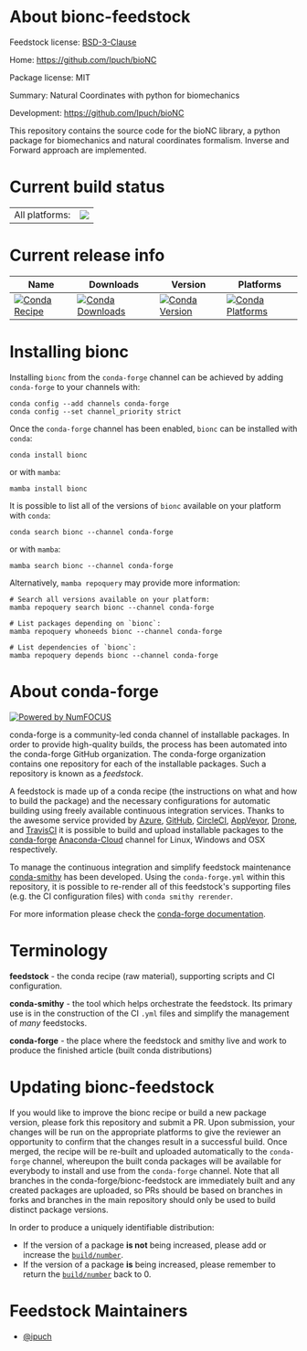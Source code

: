 About bionc-feedstock
=====================

Feedstock license: [BSD-3-Clause](https://github.com/conda-forge/bionc-feedstock/blob/main/LICENSE.txt)

Home: https://github.com/Ipuch/bioNC

Package license: MIT

Summary: Natural Coordinates with python for biomechanics

Development: https://github.com/Ipuch/bioNC

This repository contains the source code for the bioNC library, a python package for biomechanics and natural coordinates formalism. Inverse and Forward approach are implemented.


Current build status
====================


<table><tr><td>All platforms:</td>
    <td>
      <a href="https://dev.azure.com/conda-forge/feedstock-builds/_build/latest?definitionId=18228&branchName=main">
        <img src="https://dev.azure.com/conda-forge/feedstock-builds/_apis/build/status/bionc-feedstock?branchName=main">
      </a>
    </td>
  </tr>
</table>

Current release info
====================

| Name | Downloads | Version | Platforms |
| --- | --- | --- | --- |
| [![Conda Recipe](https://img.shields.io/badge/recipe-bionc-green.svg)](https://anaconda.org/conda-forge/bionc) | [![Conda Downloads](https://img.shields.io/conda/dn/conda-forge/bionc.svg)](https://anaconda.org/conda-forge/bionc) | [![Conda Version](https://img.shields.io/conda/vn/conda-forge/bionc.svg)](https://anaconda.org/conda-forge/bionc) | [![Conda Platforms](https://img.shields.io/conda/pn/conda-forge/bionc.svg)](https://anaconda.org/conda-forge/bionc) |

Installing bionc
================

Installing `bionc` from the `conda-forge` channel can be achieved by adding `conda-forge` to your channels with:

```
conda config --add channels conda-forge
conda config --set channel_priority strict
```

Once the `conda-forge` channel has been enabled, `bionc` can be installed with `conda`:

```
conda install bionc
```

or with `mamba`:

```
mamba install bionc
```

It is possible to list all of the versions of `bionc` available on your platform with `conda`:

```
conda search bionc --channel conda-forge
```

or with `mamba`:

```
mamba search bionc --channel conda-forge
```

Alternatively, `mamba repoquery` may provide more information:

```
# Search all versions available on your platform:
mamba repoquery search bionc --channel conda-forge

# List packages depending on `bionc`:
mamba repoquery whoneeds bionc --channel conda-forge

# List dependencies of `bionc`:
mamba repoquery depends bionc --channel conda-forge
```


About conda-forge
=================

[![Powered by
NumFOCUS](https://img.shields.io/badge/powered%20by-NumFOCUS-orange.svg?style=flat&colorA=E1523D&colorB=007D8A)](https://numfocus.org)

conda-forge is a community-led conda channel of installable packages.
In order to provide high-quality builds, the process has been automated into the
conda-forge GitHub organization. The conda-forge organization contains one repository
for each of the installable packages. Such a repository is known as a *feedstock*.

A feedstock is made up of a conda recipe (the instructions on what and how to build
the package) and the necessary configurations for automatic building using freely
available continuous integration services. Thanks to the awesome service provided by
[Azure](https://azure.microsoft.com/en-us/services/devops/), [GitHub](https://github.com/),
[CircleCI](https://circleci.com/), [AppVeyor](https://www.appveyor.com/),
[Drone](https://cloud.drone.io/welcome), and [TravisCI](https://travis-ci.com/)
it is possible to build and upload installable packages to the
[conda-forge](https://anaconda.org/conda-forge) [Anaconda-Cloud](https://anaconda.org/)
channel for Linux, Windows and OSX respectively.

To manage the continuous integration and simplify feedstock maintenance
[conda-smithy](https://github.com/conda-forge/conda-smithy) has been developed.
Using the ``conda-forge.yml`` within this repository, it is possible to re-render all of
this feedstock's supporting files (e.g. the CI configuration files) with ``conda smithy rerender``.

For more information please check the [conda-forge documentation](https://conda-forge.org/docs/).

Terminology
===========

**feedstock** - the conda recipe (raw material), supporting scripts and CI configuration.

**conda-smithy** - the tool which helps orchestrate the feedstock.
                   Its primary use is in the construction of the CI ``.yml`` files
                   and simplify the management of *many* feedstocks.

**conda-forge** - the place where the feedstock and smithy live and work to
                  produce the finished article (built conda distributions)


Updating bionc-feedstock
========================

If you would like to improve the bionc recipe or build a new
package version, please fork this repository and submit a PR. Upon submission,
your changes will be run on the appropriate platforms to give the reviewer an
opportunity to confirm that the changes result in a successful build. Once
merged, the recipe will be re-built and uploaded automatically to the
`conda-forge` channel, whereupon the built conda packages will be available for
everybody to install and use from the `conda-forge` channel.
Note that all branches in the conda-forge/bionc-feedstock are
immediately built and any created packages are uploaded, so PRs should be based
on branches in forks and branches in the main repository should only be used to
build distinct package versions.

In order to produce a uniquely identifiable distribution:
 * If the version of a package **is not** being increased, please add or increase
   the [``build/number``](https://docs.conda.io/projects/conda-build/en/latest/resources/define-metadata.html#build-number-and-string).
 * If the version of a package **is** being increased, please remember to return
   the [``build/number``](https://docs.conda.io/projects/conda-build/en/latest/resources/define-metadata.html#build-number-and-string)
   back to 0.

Feedstock Maintainers
=====================

* [@ipuch](https://github.com/ipuch/)


